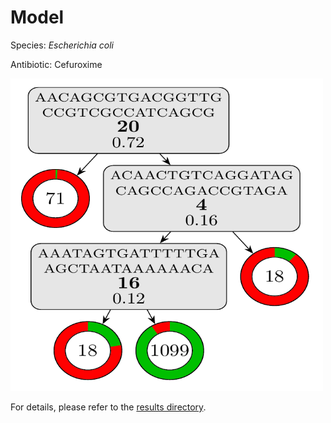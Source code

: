 
# Model

Species: *Escherichia coli*

Antibiotic: Cefuroxime

<img src="./model.png" width=500 height=500 />

For details, please refer to the [results directory](../../../../../results/cart_b/escherichia%20coli/cefuroxime/repeat_7/).

